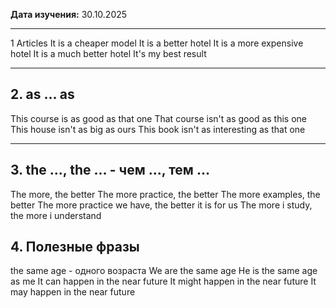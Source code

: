 **Дата изучения:** 30.10.2025  

---

1 Articles
It is a cheaper model
It is a better hotel
It is a more expensive hotel
It is a much better hotel
It's my best result

---

## 2. as  ... as
This course is as good as that one
That course isn't as good as this one
This house isn't as big as ours
This book isn't as interesting as that one

---
## 3.  the ..., the ... - чем ..., тем ...

The more, the better
The more practice, the better
The more examples, the better
The more practice we have, the better it is for us
The more i study, the more i understand

## 4. Полезные фразы

the same age - одного возраста
We are the same age
He is the same age as me
It can happen in the near future
It might happen in the near future 
It may happen in the near future 



